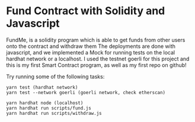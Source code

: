 # Fund Contract with Solidity and Javascript

FundMe, is a solidity program which is able to get funds from other users onto the contract and withdraw them
The deployments are done with javascript, and we implemented a Mock for running tests on the local hardhat network or a localhost.
I used the testnet goerli for this project and this is my first Smart Contract program, as well as my first repo on github!

Try running some of the following tasks:

```shell
yarn test (hardhat network)
yarn test --network goerli (goerli network, check etherscan)

yarn hardhat node (localhost)
yarn hardhat run scripts/fund.js
yarn hardhat run scripts/withdraw.js
```
